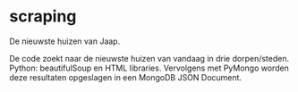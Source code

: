 # scraping
De nieuwste huizen van Jaap.

De code zoekt naar de nieuwste huizen van vandaag in drie dorpen/steden.
Python: beautifulSoup en HTML libraries.
Vervolgens met PyMongo worden deze resultaten opgeslagen in een MongoDB JSON Document.
